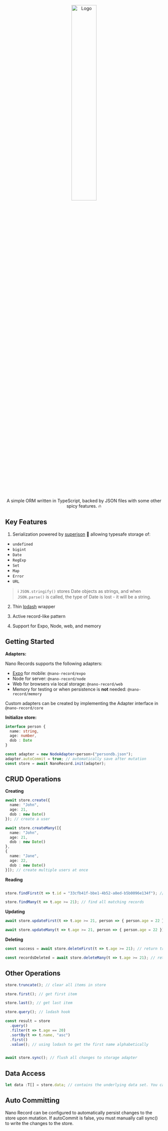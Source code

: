 

<p align="center">
<img src="https://youcast.nyc3.digitaloceanspaces.com/logo.png" alt="Logo" width="40%" />
</p>
<p align="center">
  A simple ORM written in TypeScript, backed by JSON files with some other spicy features. 🔥
</p>




## Key Features

1. Serialization powered by [superjson](https://github.com/blitz-js/superjson) 🚀  allowing typesafe storage of:


- `undefined` 
- `bigint`   
- `Date`    
- `RegExp`  
- `Set`      
- `Map`       
- `Error`    
- `URL`   

> ℹ️  `JSON.stringify()` stores Date objects as strings, and when `JSON.parse()` is called, the type of Date is lost - it will be a string. 

2. Thin [lodash](https://github.com/lodash/lodash) wrapper

3. Active record-like pattern
4. Support for Expo,  Node,  web, and memory



## Getting Started

**Adapters:**

Nano Records supports the following adapters:

- [Expo](https://docs.expo.dev/versions/latest/sdk/filesystem/) for mobile: `@nano-record/expo`
- Node for server: `@nano-record/node`
- Web for browsers via local storage: `@nano-record/web`
- Memory for testing or when persistence is **not** needed: `@nano-record/memory`

Custom adapters can be created by implementing the Adapter interface in `@nano-record/core`

**Initialize store:**

```ts
interface person {
  name: string,
  age: number,
  dob : Date
}

const adapter = new NodeAdapter<person>("persondb.json");
adapter.autoCommit = true; // automatically save after mutation
const store = await NanoRecord.init(adapter);
```



## CRUD Operations

 **Creating**

```ts
await store.create({
  name: "John",
  age: 21,
  dob : new Date()
}); // create a user

await store.createMany([{
  name: "John",
  age: 21,
  dob : new Date()
},
{ 
  name: "Jane", 
  age: 22, 
  dob : new Date() 
}]); // create multiple users at once
```

**Reading**

```ts

store.findFirst(t => t.id = "33cfb41f-bbe1-4b52-a8ed-b5b0096e134f"); // find first matching record

store.findMany(t => t.age >= 21); // find all matching records

```

**Updating**

```ts
await store.updateFirst(t => t.age >= 21, person => { person.age = 22 }); // update first matching records

await store.updateMany(t => t.age >= 21, person => { person.age = 22 }) // update all matching records
```

**Deleting**

```ts
const success = await store.deleteFirst(t => t.age >= 21); // return true if found and deleted

const recordsDeleted = await store.deleteMany(t => t.age >= 21); // returns number of deleted records
```



## Other Operations

```ts
store.truncate(); // clear all items in store

store.first(); // get first item

store.last(); // get last item

store.query(); // lodash hook

const result = store
  .query()
  .filter(t => t.age == 20)
  .sortBy(t => t.name, "asc")
  .first()
  .value(); // using lodash to get the first name alphabetically


await store.sync(); // flush all changes to storage adapter
```



## Data Access

```ts
let data :T[] = store.data; // contains the underlying data set. You can set this value too. 
```



## Auto Committing

Nano Record can be configured to automatically persist changes to the store upon mutation. If autoCommit is false, you must manually call sync() to write the changes to the store.



